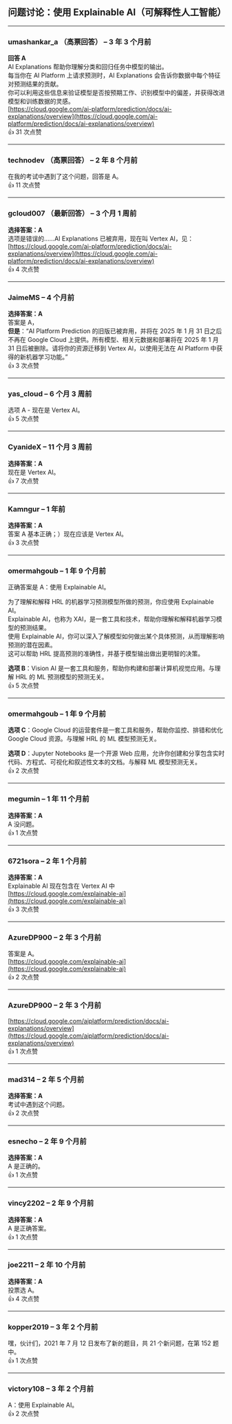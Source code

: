 ## 问题讨论：使用 Explainable AI（可解释性人工智能）

---

### umashankar_a （高票回答） – 3 年 3 个月前  
**回答 A**  
AI Explanations 帮助你理解分类和回归任务中模型的输出。  
每当你在 AI Platform 上请求预测时，AI Explanations 会告诉你数据中每个特征对预测结果的贡献。  
你可以利用这些信息来验证模型是否按预期工作、识别模型中的偏差，并获得改进模型和训练数据的灵感。  
[https://cloud.google.com/ai-platform/prediction/docs/ai-explanations/overview](https://cloud.google.com/ai-platform/prediction/docs/ai-explanations/overview)  
👍 31 次点赞  

---

### technodev （高票回答） – 2 年 8 个月前  
在我的考试中遇到了这个问题，回答是 A。  
👍 11 次点赞  

---

### gcloud007 （最新回答） – 3 个月 1 周前  
**选择答案：A**  
选项是错误的……AI Explanations 已被弃用，现在叫 Vertex AI，见：  
[https://cloud.google.com/ai-platform/prediction/docs/ai-explanations/overview](https://cloud.google.com/ai-platform/prediction/docs/ai-explanations/overview)  
👍 4 次点赞  

---

### JaimeMS – 4 个月前  
**选择答案：A**  
答案是 A，  
**但是**：“AI Platform Prediction 的旧版已被弃用，并将在 2025 年 1 月 31 日之后不再在 Google Cloud 上提供。所有模型、相关元数据和部署将在 2025 年 1 月 31 日后被删除。请将你的资源迁移到 Vertex AI，以使用无法在 AI Platform 中获得的新机器学习功能。”  
👍 3 次点赞  

---

### yas_cloud – 6 个月 3 周前  
选项 A - 现在是 Vertex AI。  
👍 5 次点赞  

---

### CyanideX – 11 个月 3 周前  
**选择答案：A**  
现在是 Vertex AI。  
👍 7 次点赞  

---

### Kamngur – 1 年前  
**选择答案：A**  
答案 A 基本正确；）现在应该是 Vertex AI。  
👍 3 次点赞  

---

### omermahgoub – 1 年 9 个月前  
正确答案是 A：使用 Explainable AI。  

为了理解和解释 HRL 的机器学习预测模型所做的预测，你应使用 Explainable AI。  
Explainable AI，也称为 XAI，是一套工具和技术，帮助你理解和解释机器学习模型的预测结果。  
使用 Explainable AI，你可以深入了解模型如何做出某个具体预测，从而理解影响预测的潜在因素。  
这可以帮助 HRL 提高预测的准确性，并基于模型输出做出更明智的决策。

**选项 B**：Vision AI 是一套工具和服务，帮助你构建和部署计算机视觉应用。与理解 HRL 的 ML 预测模型的预测无关。  
👍 5 次点赞  

---

### omermahgoub – 1 年 9 个月前  
**选项 C**：Google Cloud 的运营套件是一套工具和服务，帮助你监控、排错和优化 Google Cloud 资源。与理解 HRL 的 ML 模型预测无关。

**选项 D**：Jupyter Notebooks 是一个开源 Web 应用，允许你创建和分享包含实时代码、方程式、可视化和叙述性文本的文档。与解释 ML 模型预测无关。  
👍 2 次点赞  

---

### megumin – 1 年 11 个月前  
**选择答案：A**  
A 没问题。  
👍 1 次点赞  

---

### 6721sora – 2 年 1 个月前  
**选择答案：A**  
Explainable AI 现在包含在 Vertex AI 中  
[https://cloud.google.com/explainable-ai](https://cloud.google.com/explainable-ai)  
👍 3 次点赞  

---

### AzureDP900 – 2 年 3 个月前  
答案是 A。  
[https://cloud.google.com/explainable-ai](https://cloud.google.com/explainable-ai)  
👍 2 次点赞  

---

### AzureDP900 – 2 年 3 个月前  
[https://cloud.google.com/aiplatform/prediction/docs/ai-explanations/overview](https://cloud.google.com/aiplatform/prediction/docs/ai-explanations/overview)  
👍 1 次点赞  

---

### mad314 – 2 年 5 个月前  
**选择答案：A**  
考试中遇到这个问题。  
👍 2 次点赞  

---

### esnecho – 2 年 9 个月前  
**选择答案：A**  
A 是正确的。  
👍 1 次点赞  

---

### vincy2202 – 2 年 9 个月前  
**选择答案：A**  
A 是正确答案。  
👍 1 次点赞  

---

### joe2211 – 2 年 10 个月前  
**选择答案：A**  
投票选 A。  
👍 4 次点赞  

---

### kopper2019 – 3 年 2 个月前  
嘿，伙计们，2021 年 7 月 12 日发布了新的题目，共 21 个新问题，在第 152 题中。  
👍 1 次点赞  

---

### victory108 – 3 年 2 个月前  
A：使用 Explainable AI。  
👍 2 次点赞  
